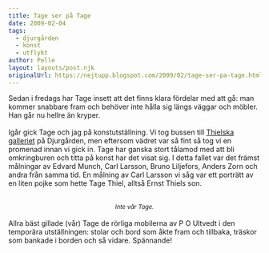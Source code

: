 ```yaml
---
title: Tage ser på Tage
date: 2009-02-04
tags: 
  - djurgården
  - konst
  - utflykt	
author: Pelle
layout: layouts/post.njk
originalUrl: https://nejtupp.blogspot.com/2009/02/tage-ser-pa-tage.html
---
```


Sedan i fredags har Tage insett att det finns klara fördelar med att gå: man kommer snabbare fram och behöver inte hålla sig längs väggar och möbler. Han går nu hellre än kryper.<br><br>Igår gick Tage och jag på konstutställning. Vi tog bussen till <a href="http://www.thielska-galleriet.se/">Thielska galleriet</a> på Djurgården, men eftersom vädret var så fint så tog vi en promenad innan vi gick in. Tage har ganska stort tålamod med att bli omkringburen och titta på konst har det visat sig. I detta fallet var det främst målningar av Edvard Munch, Carl Larsson, Bruno Liljefors, Anders Zorn och andra från samma tid. En målning av Carl Larsson vi såg var ett porträtt av en liten pojke som hette Tage Thiel, alltså Ernst Thiels son.<br><br><div style="text-align: center;"><img src="http://runeberg.org/clarsson/cl0044.jpg" alt border="0"><span style="font-style: italic;font-size:85%;">Inte vår Tage.</span><br></div><br>Allra bäst gillade (vår) Tage de rörliga mobilerna av P O Ultvedt i den temporära utställningen: stolar och bord som åkte fram och tillbaka, träskor som bankade i borden och så vidare. Spännande!
<!-- no comments on this post -->